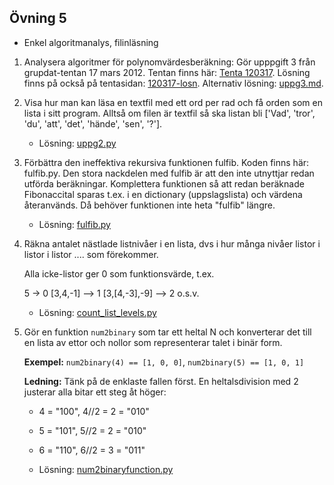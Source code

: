 ## Övning 5

* Enkel algoritmanalys, filinläsning

1. Analysera algoritmer för polynomvärdesberäkning:
    Gör upppgift 3 från grupdat-tentan 17 mars 2012. Tentan finns här: [Tenta 120317](http://www.csc.kth.se/utbildning/kth/kurser/DD1345/tentor/120317.pdf). Lösning finns på också på tentasidan: [120317-losn](http://www.csc.kth.se/utbildning/kth/kurser/DD1345/tentor/120317-losn.pdf). Alternativ lösning: [uppg3.md](uppg3.md).
    
2. Visa hur man kan läsa en textfil med ett ord per rad och få orden som en lista i sitt program. Alltså om filen är textfil så ska listan bli
['Vad', 'tror', 'du', 'att', 'det', 'hände', 'sen', '?'].
    * Lösning: [uppg2.py](ran_uppg2.py)

3. Förbättra den ineffektiva rekursiva funktionen fulfib. Koden finns här: fulfib.py. Den stora nackdelen med fulfib är att den inte utnyttjar redan utförda beräkningar. Komplettera funktionen så att redan beräknade Fibonaccital sparas t.ex. i en dictionary (uppslagslista) och värdena återanvänds. Då behöver funktionen inte heta "fulfib" längre.
    * Lösning: [fulfib.py](ran_fulfib.py)
    
4. Räkna antalet nästlade listnivåer i en lista, dvs i hur många nivåer listor i listor i listor .... som förekommer.

    Alla icke-listor ger 0 som funktionsvärde, t.ex.
    
    5 -> 0
    [3,4,-1] --> 1
    [3,[4,-3],-9] --> 2
    o.s.v. 
    
    * Lösning: [count\_list\_levels.py](count_list_levels.py)
    
5. Gör en funktion `num2binary` som tar ett heltal N och konverterar det till en lista av ettor och nollor som representerar talet i binär form.

    **Exempel:** `num2binary(4) == [1, 0, 0]`, `num2binary(5) == [1, 0, 1]`
    
    **Ledning:** Tänk på de enklaste fallen först. En heltalsdivision med 2 justerar alla bitar ett steg åt höger:
    
    * 4 = "100", 4//2 = 2 = "010"
        
    * 5 = "101", 5//2 = 2 = "010"
        
    * 6 = "110", 6//2 = 3 = "011"
        
    * Lösning: [num2binaryfunction.py](num2binaryfunction.py)
